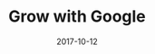 ---
layout: site
title: "Grow with Google"
date: 2017-10-12
categories: [google]
version: 0.0.0
major: 0
minor: 0
patch: 0
slug: grow-with-google
link: https://grow.google/
submitter: lpolepeddi
permalink: /sites/:slug
---